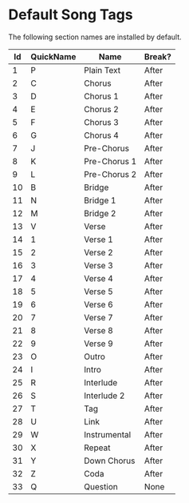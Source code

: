# Default Song Tags
The following section names are installed by default.

| Id | QuickName | Name         | Break? |
|----|-----------|--------------|--------|
| 1  | P         | Plain Text   | After  |
| 2  | C         | Chorus       | After  |
| 3  | D         | Chorus 1     | After  |
| 4  | E         | Chorus 2     | After  |
| 5  | F         | Chorus 3     | After  |
| 6  | G         | Chorus 4     | After  |
| 7  | J         | Pre-Chorus   | After  |
| 8  | K         | Pre-Chorus 1 | After  |
| 9  | L         | Pre-Chorus 2 | After  |
| 10 | B         | Bridge       | After  |
| 11 | N         | Bridge 1     | After  |
| 12 | M         | Bridge 2     | After  |
| 13 | V         | Verse        | After  |
| 14 | 1         | Verse 1      | After  |
| 15 | 2         | Verse 2      | After  |
| 16 | 3         | Verse 3      | After  |
| 17 | 4         | Verse 4      | After  |
| 18 | 5         | Verse 5      | After  |
| 19 | 6         | Verse 6      | After  |
| 20 | 7         | Verse 7      | After  |
| 21 | 8         | Verse 8      | After  |
| 22 | 9         | Verse 9      | After  |
| 23 | O         | Outro        | After  |
| 24 | I         | Intro        | After  |
| 25 | R         | Interlude    | After  |
| 26 | S         | Interlude 2  | After  |
| 27 | T         | Tag          | After  |
| 28 | U         | Link         | After  |
| 29 | W         | Instrumental | After  |
| 30 | X         | Repeat       | After  |
| 31 | Y         | Down Chorus  | After  |
| 32 | Z         | Coda         | After  |
| 33 | Q         | Question     | None   |